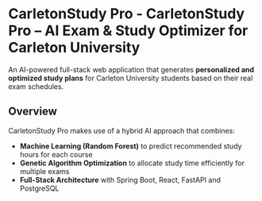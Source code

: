# CarletonStudy Pro - CarletonStudy Pro – AI Exam & Study Optimizer for Carleton University

An AI-powered full-stack web application that generates **personalized and optimized study plans** for Carleton University students based on their real exam schedules.

## Overview
CarletonStudy Pro makes use of a hybrid AI approach that combines:
- **Machine Learning (Random Forest)** to predict recommended study hours for each course
- **Genetic Algorithm Optimization** to allocate study time efficiently for multiple exams
- **Full-Stack Architecture** with Spring Boot, React, FastAPI and PostgreSQL


